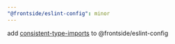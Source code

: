 ```yaml
---
"@frontside/eslint-config": minor
---
```

add [consistent-type-imports](https://github.com/typescript-eslint/typescript-eslint/blob/main/packages/eslint-plugin/docs/rules/consistent-type-imports.md) to @frontside/eslint-config
